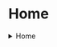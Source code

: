 # Home
<details>
<summary>Home</summary>

- [About this wiki](https://github.com/Axel-Barbelanne/jimny-wiki/wiki#about-this-wiki)
- [Wiki Sections](https://github.com/Axel-Barbelanne/jimny-wiki/wiki#wiki-sections)

# Jimny Project Overview
<details>
<summary>Jimny Project Overview</summary>

- [Project Purpose](https://github.com/Axel-Barbelanne/jimny-wiki/wiki/Jimny-Project-Overview#project-purpose)
- [Project Features](https://github.com/Axel-Barbelanne/jimny-wiki/wiki/Jimny-Project-Overview#project-features)
- [Current State and Future Objectives](https://github.com/Axel-Barbelanne/jimny-wiki/wiki/Jimny-Project-Overview#current-state-and-future-objectives)
- [Architecture Overview](https://github.com/Axel-Barbelanne/jimny-wiki/wiki/Jimny-Project-Overview#architecture-overview)

</details>

# Getting Started
<details>
<summary>Getting Started</summary>

- [Pre-Requisites](https://github.com/Axel-Barbelanne/jimny-wiki/wiki/Getting-Started#pre-requisites)
- [Software Setup](https://github.com/Axel-Barbelanne/jimny-wiki/wiki/Getting-Started#software-setup)
- [Start-up](https://github.com/Axel-Barbelanne/jimny-wiki/wiki/Getting-Started#start-up)
- [Shut-Down](https://github.com/Axel-Barbelanne/jimny-wiki/wiki/Getting-Started#shut-down)
- [Modes](https://github.com/Axel-Barbelanne/jimny-wiki/wiki/Getting-Started#modes)
- [Commands and Controls](https://github.com/Axel-Barbelanne/jimny-wiki/wiki/Getting-Started#commands-and-controls)

</details>

# Technical Documentation
<details>
<summary>Technical Documentation</summary>

- [Modules](https://github.com/Axel-Barbelanne/jimny-wiki/wiki/Technical-Documentation#modules)
   - [Sterfboard](https://github.com/Axel-Barbelanne/jimny-wiki/wiki/Technical-Documentation#sterfboard)
   - [Steerbok](https://github.com/Axel-Barbelanne/jimny-wiki/wiki/Technical-Documentation#steerbok)
   - [AxelBrake](https://github.com/Axel-Barbelanne/jimny-wiki/wiki/Technical-Documentation#axelbrake)
- [Jetson](https://github.com/Axel-Barbelanne/jimny-wiki/wiki/Technical-Documentation#jetson)
- [OrangeCube](https://github.com/Axel-Barbelanne/jimny-wiki/wiki/Technical-Documentation#orangecube)
- [Sensors](https://github.com/Axel-Barbelanne/jimny-wiki/wiki/Technical-Documentation#sensors)
   - [HereLink receiver](https://github.com/Axel-Barbelanne/jimny-wiki/wiki/Technical-Documentation#herelink-receiver)
   - [GPS](https://github.com/Axel-Barbelanne/jimny-wiki/wiki/Technical-Documentation#gps)
   - [Camera](https://github.com/Axel-Barbelanne/jimny-wiki/wiki/Technical-Documentation#camera)
- [Output Components](https://github.com/Axel-Barbelanne/jimny-wiki/wiki/Technical-Documentation#output-components)
   - [Stepper](https://github.com/Axel-Barbelanne/jimny-wiki/wiki/Technical-Documentation#stepper)
   - [Boost Converter](https://github.com/Axel-Barbelanne/jimny-wiki/wiki/Technical-Documentation#boost-converter)
   - [Stepper Driver](https://github.com/Axel-Barbelanne/jimny-wiki/wiki/Technical-Documentation#stepper-driver)
   - [Angular Encoder](https://github.com/Axel-Barbelanne/jimny-wiki/wiki/Technical-Documentation#angular-encoder)
   - [Acceleration plug](https://github.com/Axel-Barbelanne/jimny-wiki/wiki/Technical-Documentation#acceleration-plug)
   - [Braking servo](https://github.com/Axel-Barbelanne/jimny-wiki/wiki/Technical-Documentation#braking-servo)
- [Additional Components](https://github.com/Axel-Barbelanne/jimny-wiki/wiki/Technical-Documentation#additional-components)
   - [Buck Converter](https://github.com/Axel-Barbelanne/jimny-wiki/wiki/Technical-Documentation#buck-converter)
   - [Battery](https://github.com/Axel-Barbelanne/jimny-wiki/wiki/Technical-Documentation#battery)
- [Communication Protocols](https://github.com/Axel-Barbelanne/jimny-wiki/wiki/Technical-Documentation#communication-protocols)

</details>

# Software Overview
<details>
<summary>Software Overview</summary>

- [Repository Overview](https://github.com/Axel-Barbelanne/jimny-wiki/wiki/Software-Overview#repository-overview)
- [Arduino Code](https://github.com/Axel-Barbelanne/jimny-wiki/wiki/Software-Overview#arduino-code)
- [Jetson Code](https://github.com/Axel-Barbelanne/jimny-wiki/wiki/Software-Overview#jetson-code)

</details>

# Improvements and Suggestions
<details>
<summary>Improvements and Suggestions</summary>

- [Critical Issues](https://github.com/Axel-Barbelanne/jimny-wiki/wiki/Improvements-And-Suggestions#critical-issues)
- [Important Improvements](https://github.com/Axel-Barbelanne/jimny-wiki/wiki/Improvements-And-Suggestions#important-improvements)
- [Further improvements](https://github.com/Axel-Barbelanne/jimny-wiki/wiki/Improvements-And-Suggestions#further-improvements)
- [Additional Potential Features](https://github.com/Axel-Barbelanne/jimny-wiki/wiki/Improvements-And-Suggestions#additional-potential-features)
- [Other suggestions](https://github.com/Axel-Barbelanne/jimny-wiki/wiki/Improvements-And-Suggestions#other-suggestions)

</details>

# Appendix
<details>
<summary>Improvements and Suggestions</summary>

- [Google Drive Documents](https://github.com/Axel-Barbelanne/jimny-wiki/wiki/Appendix#google-drive-documents)
- [Other Links](https://github.com/Axel-Barbelanne/jimny-wiki/wiki/Appendix#other-links)